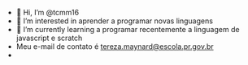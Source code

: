 - 👋 Hi, I’m @tcmm16
- 👀 I’m interested in  aprender  a programar novas linguagens
- 🌱 I’m currently learning  a programar  recentemente  a linguagem de  javascript e scratch
- Meu e-mail de contato é tereza.maynard@escola.pr.gov.br
- 


